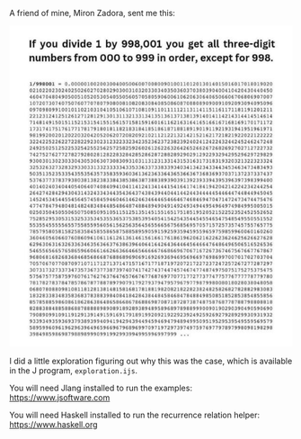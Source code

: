 A friend of mine, Miron Zadora, sent me this:

![An expansion of 1 / 998001](/snipe.jpg)

I did a little exploration figuring out why this was the case, which is
available in the J program, `exploration.ijs`.

You will need Jlang installed to run the examples: https://www.jsoftware.com

You will need Haskell installed to run the recurrence relation helper: https://www.haskell.org
